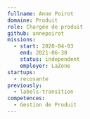 ```yaml
---
fullname: Anne Poirot
domaine: Produit
role: Chargée de produit
github: annepoirot
missions:
  - start: 2020-04-03
    end: 2021-06-30
    status: independent
    employer: LaZone
startups:
  - recosante
previously:
  - labels-transition
competences:
  - Gestion de Produit
---
```

